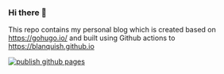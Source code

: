 ### Hi there 👋

This repo contains my personal blog which is created based on https://gohugo.io/ and built using Github actions to https://blanquish.github.io

<!--
**blanquish/blanquish** is a ✨ _special_ ✨ repository because its `README.md` (this file) appears on your GitHub profile.

Here are some ideas to get you started:

- 🔭 I’m currently working on ...
- 🌱 I’m currently learning ...
- 👯 I’m looking to collaborate on ...
- 🤔 I’m looking for help with ...
- 💬 Ask me about ...
- 📫 How to reach me: ...
- 😄 Pronouns: ...
- ⚡ Fun fact: ...
-->

[![publish github pages](https://github.com/blanquish/blanquish/actions/workflows/gh-pages.yml/badge.svg)](https://github.com/blanquish/blanquish/actions/workflows/gh-pages.yml)

